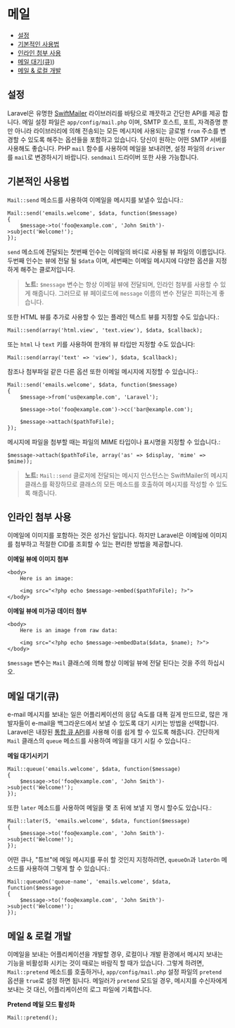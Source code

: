 # 메일

- [설정](#configuration)
- [기본적인 사용법](#basic-usage)
- [인라인 첨부 사용](#embedding-inline-attachments)
- [메일 대기(큐)](#queueing-mail))
- [메일 & 로컬 개발](#mail-and-local-development)

<a name="configuration"></a>
## 설정

Laravel은 유명한 [SwiftMailer](http://swiftmailer.org) 라이브러리를 바탕으로 깨끗하고 간단한 API를 제공 합니다. 메일 설정 파일은 `app/config/mail.php` 이며, SMTP 호스트, 포트, 자격증명 뿐만 아니라 라이브러리에 의해 전송되는 모든 메시지에 사용되는 글로벌 `from` 주소를 변경할 수 있도록 해주는 옵션들을 포함하고 있습니다. 당신이 원하는 어떤 SMTP 서버를 사용해도 좋습니다. PHP `mail` 함수를 사용하여 메일을 보내려면, 설정 파일의 `driver`를 `mail`로 변경하시기 바랍니다. `sendmail` 드라이버 또한 사용 가능합니다.

<a name="basic-usage"></a>
## 기본적인 사용법

`Mail::send` 메소드를 사용하여 이메일을 메시지를 보낼수 있습니다.:

    Mail::send('emails.welcome', $data, function($message)
  	{
  		$message->to('foo@example.com', 'John Smith')->subject('Welcome!');
  	});

`send` 메소드에 전달되는 첫번째 인수는 이메일의 바디로 사용될 뷰 파일의 이름입니다. 두번째 인수는 뷰에 전달 될 `$data` 이며, 세번째는 이메일 메시지에 다양한 옵션을 지정하게 해주는 클로저입니다.

> **노트:** `$message` 변수는 항상 이메일 뷰에 전달되며, 인라인 첨부를 사용할 수 있게 해줍니다. 그러므로 뷰 페이로드에 `message` 이름의 변수 전달은 피하는게 좋습니다.

또한 HTML 뷰를 추가로 사용할 수 있는 플레인 텍스트 뷰를 지정할 수도 있습니다.:

	Mail::send(array('html.view', 'text.view'), $data, $callback);

또는 `html` 나 `text` 키를 사용하여 한개의 뷰 타입만 지정할 수도 있습니다:

	Mail::send(array('text' => 'view'), $data, $callback);

참조나 첨부파일 같은 다른 옵션 또한 이메일 메시지에 지정할 수 있습니다.:

	Mail::send('emails.welcome', $data, function($message)
	{
		$message->from('us@example.com', 'Laravel');

		$message->to('foo@example.com')->cc('bar@example.com');

		$message->attach($pathToFile);
	});

메시지에 파일을 첨부할 때는 파일의 MIME 타입이나 표시명을 지정할 수 있습니다.:

	$message->attach($pathToFile, array('as' => $display, 'mime' => $mime));

> **노트:** `Mail::send` 클로저에 전달되는 메시지 인스턴스는 SwiftMailer의 메시지 클래스를 확장하므로 클래스의 모든 메소드를 호출하여 메시지를 작성할 수 있도록 해줍니다.

<a name="embedding-inline-attachments"></a>
## 인라인 첨부 사용

이메일에 이미지를 포함하는 것은 성가신 일입니다. 하지만 Laravel은 이메일에 이미지를 첨부하고 적절한 CID를 조회할 수 있는 편리한 방법을 제공합니다.

**이메일 뷰에 이미지 첨부**

	<body>
		Here is an image:

		<img src="<?php echo $message->embed($pathToFile); ?>">
	</body>

**이메일 뷰에 미가공 데이터 첨부**

	<body>
		Here is an image from raw data:

		<img src="<?php echo $message->embedData($data, $name); ?>">
	</body>

`$message` 변수는  `Mail` 클래스에 의해 항상 이메일 뷰에 전달 된다는 것을 주의 하십시오.

<a name="queueing-mail"></a>
## 메일 대기(큐)

e-mail 메시지를 보내는 일은 어플리케이션의 응답 속도를 대폭 길게 만드므로, 많은 개발자들이 e-mail을 백그라운드에서 보낼 수 있도록 대기 시키는 방법을 선택합니다. Laravel은 내장된 [통합 큐 API](/docs/queues)를 사용해 이를 쉽게 할 수 있도록 해줍니다. 간단하게 `Mail` 클래스의 `queue` 메소드를 사용하여 메일을 대기 시킬 수 있습니다.:

**메일 대기시키기**

	Mail::queue('emails.welcome', $data, function($message)
	{
		$message->to('foo@example.com', 'John Smith')->subject('Welcome!');
	});

또한 `later` 메소드를 사용하여 메일을 몇 초 뒤에 보낼 지 명시 할수도 있습니다.:

	Mail::later(5, 'emails.welcome', $data, function($message)
	{
		$message->to('foo@example.com', 'John Smith')->subject('Welcome!');
	});

어떤 큐나, "튜브"에 메일 메시지를 푸쉬 할 것인지 지정하려면, `queueOn`과 `laterOn` 메소드를 사용하여 그렇게 할 수 있습니다.:

	Mail::queueOn('queue-name', 'emails.welcome', $data, function($message)
	{
		$message->to('foo@example.com', 'John Smith')->subject('Welcome!');
	});

<a name="mail-and-local-development"></a>
## 메일 & 로컬 개발

이메일을 보내는 어플리케이션을 개발할 경우, 로컬이나 개발 환경에서 메시지 보내는 기능을 비활성화 시키는 것이 때로는 바람직 할 때가 있습니다. 그렇게 하려면, `Mail::pretend` 메소드를 호출하거나, `app/config/mail.php` 설정 파일의 `pretend` 옵션을 `true`로 설정 하면 됩니다. 메일러가 `pretend` 모드일 경우, 메시지를 수신자에게 보내는 것 대신, 어플리케이션의 로그 파일에 기록합니다.

**Pretend 메일 모드 활성화**

	Mail::pretend();